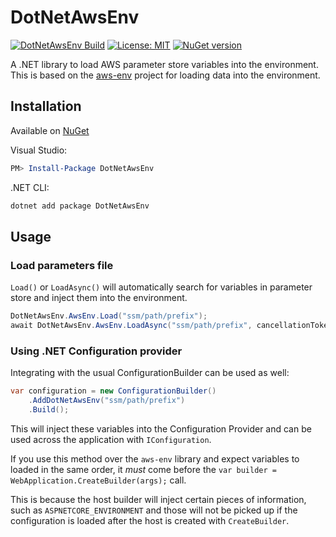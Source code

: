 # DotNetAwsEnv
[![DotNetAwsEnv Build](https://github.com/RichardD012/DotNetAwsEnv/actions/workflows/main-build.yml/badge.svg)](https://github.com/RichardD012/EnvMapper/actions/workflows/main-build.yml)
[![License: MIT](https://img.shields.io/badge/License-MIT-yellow.svg)](LICENSE)
[![NuGet version](https://badge.fury.io/nu/DotNetAwsEnv.svg)](https://www.nuget.org/packages/DotNetAwsEnv)

A .NET library to load AWS parameter store variables into the environment. This is based on the [aws-env](https://github.com/Droplr/aws-env) project for loading data into the environment.

## Installation

Available on [NuGet](https://www.nuget.org/packages/DotNetAwsEnv/)

Visual Studio:

```powershell
PM> Install-Package DotNetAwsEnv
```

.NET CLI:

```bash
dotnet add package DotNetAwsEnv
```

## Usage

### Load parameters file

`Load()` or `LoadAsync()` will automatically search for variables in parameter store and inject them into the environment.

```csharp
DotNetAwsEnv.AwsEnv.Load("ssm/path/prefix");
await DotNetAwsEnv.AwsEnv.LoadAsync("ssm/path/prefix", cancellationToken);
```

### Using .NET Configuration provider

Integrating with the usual ConfigurationBuilder can be used as well:
```csharp
var configuration = new ConfigurationBuilder()
    .AddDotNetAwsEnv("ssm/path/prefix")
    .Build();
```

This will inject these variables into the Configuration Provider and can be used across the application with `IConfiguration`.

If you use this method over the `aws-env` library and expect variables to loaded in the same order, it *must* come before the `var builder = WebApplication.CreateBuilder(args);` call.

This is because the host builder will inject certain pieces of information, such as `ASPNETCORE_ENVIRONMENT` and those will not be picked up if the configuration is loaded after the host is created with `CreateBuilder`.